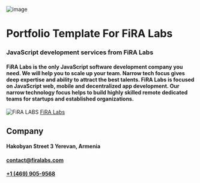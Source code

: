 ![image](https://www.firalabs.com/wp-content/uploads/2022/04/Logo_Rob-7-200x105.png)

# Portfolio Template For FiRA Labs

### JavaScript development services from FiRA Labs

#### FiRA Labs is the only JavaScript software development company you need. We will help you to scale up your team. Narrow tech focus gives deep expertise and ability to attract the best talents. FiRA Labs is focused on JavaScript web, mobile and decentralized app development. Our narrow technology focus helps to build highly skilled remote dedicated teams for startups and established organizations.

![FiRA LABS](https://www.firalabs.com/wp-content/uploads/2022/05/cropped-Group-2-32x32.png) [FiRA Labs](https://www.firalabs.com/)

## Company

#### Hakobyan Street 3 Yerevan, Armenia

#### [contact@firalabs.com](mailto:contact@firalabs.com)

#### [+1 (469) 905-9568](tel:+14699059568)